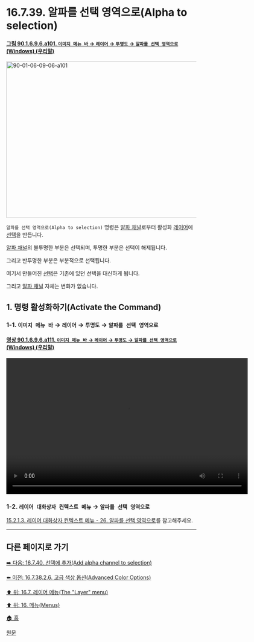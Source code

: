 # 16.7.39. 알파를 선택 영역으로(Alpha to selection)

<a id="90-01-06-09-06-a101"></a>

#### [그림 90.1.6.9.6.a101. `이미지 메뉴 바` → `레이어` → `투명도` → `알파를 선택 영역으로` (Windows) (우리말)](./90-01-06-09-06-alpha_to_selection.md#90-01-06-09-06-a101)
<img width="574" height="414" alt="90-01-06-09-06-a101" src="https://github.com/user-attachments/assets/8d139997-e2fa-4515-aad5-1ff3304d1a36" />

`알파를 선택 영역으로(Alpha to selection)` 명령은 [알파 채널](./19-glossaryx-alpha_channel.md)로부터 활성화 [레이어](./19-glossaryx-layer.md)에 [선택](./19-glossaryx-selection.md)을 만듭니다. 

[알파 채널](./19-glossaryx-alpha_channel.md)의 불투명한 부분은 선택되며, 투명한 부분은 선택이 해제됩니다. 

그리고 반투명한 부분은 부분적으로 선택됩니다.

여기서 만들어진 [선택](./19-glossaryx-selection.md)은 기존에 있던 선택을 대신하게 됩니다.

그리고 [알파 채널](./19-glossaryx-alpha_channel.md) 자체는 변화가 없습니다.

<a id="16-07-39-s1"></a>

## 1. 명령 활성화하기(Activate the Command)

<a id="16-07-39-s1-01"></a>

### 1-1. `이미지 메뉴 바` → `레이어` → `투명도` → `알파를 선택 영역으로`

<a id="90-01-06-09-06-a111"></a>

#### [영상 90.1.6.9.6.a111. `이미지 메뉴 바` → `레이어` → `투명도` → `알파를 선택 영역으로` (Windows) (우리말)](./90-01-06-09-06-alpha_to_selection.md#90-01-06-09-06-a111)
<video controls="controls" width="640" height="360" src="https://github.com/user-attachments/assets/2a2b0767-f636-4124-88db-ce43fbf1f735"></video>

<a id="16-07-39-s1-02"></a>

### 1-2. `레이어 대화상자 컨텍스트 메뉴` → `알파를 선택 영역으로`
[15.2.1.3. 레이어 대화상자 컨텍스트 메뉴 - 26. 알파를 선택 영역으로](./15-02-01-03-the_layer_dialog_context_menu.md#15-02-01-03-s26)를 참고해주세요.

***

## 다른 페이지로 가기

[➡️ 다음: 16.7.40. 선택에 추가(Add alpha channel to selection)](./16-07-40-add-alpha-channel-to-selection.md)

[⬅️ 이전: 16.7.38.2.6. 고급 색상 옵션(Advanced Color Options)](./16-07-38-02-06-advanced_color_options.md)

[⬆️ 위: 16.7. 레이어 메뉴(The "Layer" menu)](./16-07-00-the-layer-menu.md)

[⬆️ 위: 16. 메뉴(Menus)](./16-00-menus.md)

[🏠 홈](./00-home.md)

[원문](https://docs.gimp.org/2.10/ko/gimp-layer-alpha-selection-replace.html)